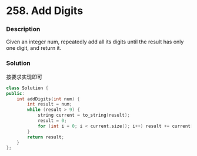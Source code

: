 # 258. Add Digits

### Description

Given an integer num, repeatedly add all its digits until the result has only one digit, and return it.

### Solution

按要求实现即可

```c++
class Solution {
public:
    int addDigits(int num) {
        int result = num;
        while (result > 9) {
            string current = to_string(result);
            result = 0;
            for (int i = 0; i < current.size(); i++) result += current[i] - '0';
        }
        return result;
    }
};
```

